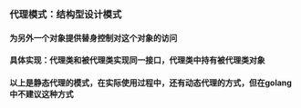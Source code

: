 ### 代理模式：结构型设计模式
#### 为另外一个对象提供替身控制对这个对象的访问
#### 具体实现：代理类和被代理类实现同一接口，代理类中持有被代理类对象

#### 以上是静态代理的模式，在实际使用过程中，还有动态代理的方式，但在golang中不建议这种方式